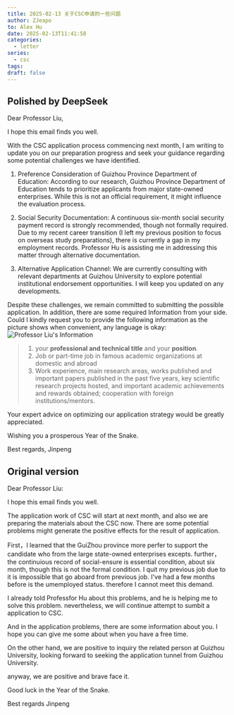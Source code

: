 ```yaml
---
title: 2025-02-13 关于CSC申请的一些问题
author: ZJeapo
to: Alex Hu
date: 2025-02-13T11:41:58
categories:
  - letter
series:
  - csc
tags:
draft: false
---
```

## Polished by DeepSeek

Dear Professor Liu,

I hope this email finds you well.

With the CSC application process commencing next month, I am writing to update you on our preparation progress and seek your guidance regarding some potential challenges we have identified.

1. Preference Consideration of Guizhou Province Department of Education:
    According to our research, Guizhou Province Department of Education tends to prioritize applicants from major state-owned enterprises. While this is not an official requirement, it might influence the evaluation process.

2. Social Security Documentation:
    A continuous six-month social security payment record is strongly recommended, though not formally required. Due to my recent career transition (I left my previous position to focus on overseas study preparations), there is currently a gap in my employment records. Professor Hu is assisting me in addressing this matter through alternative documentation.

3. Alternative Application Channel:
    We are currently consulting with relevant departments at Guizhou University to explore potential institutional endorsement opportunities. I will keep you updated on any developments.

Despite these challenges, we remain committed to submitting the possible application.
In addition, there are some required Information from your side. Could I kindly request you to provide the following information as the picture shows when convenient, any language is okay:
![Professor Liu's Information](../../../static/images/letter/Pasted%20image%2020250213110504.png)
>
> 1. your **professional and technical title** and your **position**.
> 2. Job or part-time job in famous academic organizations at domestic and abroad
> 3. Work experience, main research areas, works published and important papers published in the past five years, key scientific research projects hosted, and important academic achievements and rewards obtained; cooperation with foreign institutions/mentors.

Your expert advice on optimizing our application strategy would be greatly appreciated.

Wishing you a prosperous Year of the Snake.

Best regards,
Jinpeng

## Original version

Dear Professor Liu:

I hope this email finds you well.

The application work of CSC will start at next month, and also we are preparing the materials about the CSC now. There are some potential problems might generate the positive effects for the result of application.

First，I learned that the GuiZhou province more perfer to support the candidate who from the large state-owned enterprises excepts. further，the continuious record of social-ensure is essential condition, about six month, though this is not the formal condition. I quit my previous job due to it is impossible that go aboard from previous job. I've had a few months before is the umemployed status. therefore I cannot meet this demand.

I already told Professfor Hu about this problems, and he is helping me to solve this problem. nevertheless, we will continue attempt to sumbit a application to CSC.

And in the application problems, there are some information about you. I hope you can give me some about when you have a free time.

On the other hand, we are positive to inquiry the related person at Guizhou University, looking forward to seeking the application tunnel from Guizhou University.

anyway, we are positive and brave face it.

Good luck in the Year of the Snake.

Best regards
Jinpeng
